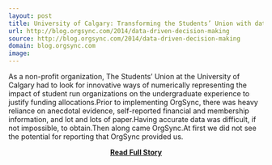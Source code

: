 ```yaml
---
layout: post
title: University of Calgary: Transforming the Students’ Union with data driven decisions
url: http://blog.orgsync.com/2014/data-driven-decision-making
source: http://blog.orgsync.com/2014/data-driven-decision-making
domain: blog.orgsync.com
image: 
---
```


<p>As a non-profit organization, The Students’ Union at the University of Calgary had to look for innovative ways of numerically representing the impact of student run organizations on the undergraduate experience to justify funding allocations.Prior to implementing OrgSync, there was heavy reliance on anecdotal evidence, self-reported financial and membership information, and lot and lots of paper.Having accurate data was difficult, if not impossible, to obtain.Then along came OrgSync.At first we did not see the potential for reporting that OrgSync provided us.</p>
<center><p><a href="http://blog.orgsync.com/2014/data-driven-decision-making" style='padding:25px; font-sze:18px; font-weight: bold;'>Read Full Story</a></p></center>
